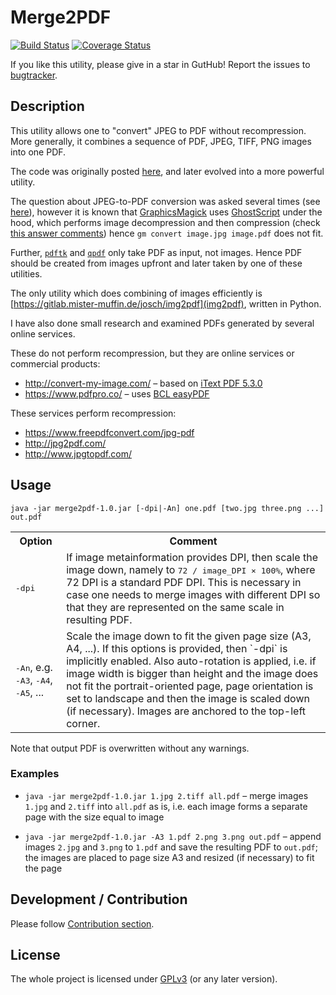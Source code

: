 # Merge2PDF

[![Build Status](https://travis-ci.org/dmak/merge2pdf.svg)](https://travis-ci.org/dmak/merge2pdf)
[![Coverage Status](https://coveralls.io/repos/github/dmak/merge2pdf/badge.svg?branch=master)](https://coveralls.io/github/dmak/merge2pdf?branch=master)

If you like this utility, please give in a star in GutHub! Report the issues to [bugtracker](https://github.com/dmak/merge2pdf/issues/).

## Description

This utility allows one to "convert" JPEG to PDF without recompression. More generally, it combines a sequence of PDF, JPEG, TIFF, PNG images into one PDF.  

The code was originally posted [here](https://stackoverflow.com/questions/46664134/merge-pdf-documents-and-images-into-one-pdf), and later evolved into a more powerful utility. 

The question about JPEG-to-PDF conversion was asked several times (see [here](https://askubuntu.com/questions/246647/jpeg-files-to-pdf)), however it is known that [GraphicsMagick](http://www.graphicsmagick.org/) uses [GhostScript](https://www.ghostscript.com/) under the hood, which performs image decompression and then compression (check [this answer comments](https://askubuntu.com/a/473674/164142)) hence `gm convert image.jpg image.pdf` does not fit.

Further, [`pdftk`](http://www.pdflabs.com/tools/pdftk-the-pdf-toolkit/ ) and [`qpdf`](http://qpdf.sourceforge.net/files/qpdf-manual.html) only take PDF as input, not images. Hence PDF should be created from images upfront and later taken by one of these utilities.

The only utility which does combining of images efficiently is [https://gitlab.mister-muffin.de/josch/img2pdf](img2pdf), written in Python.

I have also done small research and examined PDFs generated by several online services.

These do not perform recompression, but they are online services or commercial products:

*  http://convert-my-image.com/ – based on [iText PDF 5.3.0](https://itextpdf.com/)
*  https://www.pdfpro.co/ – uses [BCL easyPDF](http://www.pdfonline.com/easypdf/)

These services perform recompression:

* https://www.freepdfconvert.com/jpg-pdf
* http://jpg2pdf.com/
* http://www.jpgtopdf.com/

## Usage

`java -jar merge2pdf-1.0.jar [-dpi|-An] one.pdf [two.jpg three.png ...] out.pdf`

<table>
<tr>
	<th>Option</th>
	<th>Comment</th>
</tr>
<tr>
	<td><tt>-dpi</tt></td>
	<td>If image metainformation provides DPI, then scale the image down, namely to <tt>72 / image_DPI × 100%</tt>, where 72 DPI is a standard PDF DPI. This is necessary in case one needs to merge images with different DPI so that they are represented on the same scale in resulting PDF.</td>
</tr>
<tr>
	<td><tt>-An</tt>, e.g. <tt>-A3</tt>, <tt>-A4</tt>, <tt>-A5</tt>, ...</td>
	<td>Scale the image down to fit the given page size (A3, A4, ...). If this options is provided, then `-dpi` is implicitly enabled. Also auto-rotation is applied, i.e. if image width is bigger than height and the image does not fit the portrait-oriented page, page orientation is set to landscape and then the image is scaled down (if necessary). Images are anchored to the top-left corner.</td>
</tr>
</table>

Note that output PDF is overwritten without any warnings.

### Examples

* `java -jar merge2pdf-1.0.jar 1.jpg 2.tiff all.pdf` – merge images `1.jpg` and `2.tiff` into `all.pdf` as is, i.e. each image forms a separate page with the size equal to image

* `java -jar merge2pdf-1.0.jar -A3 1.pdf 2.png 3.png out.pdf` – append images `2.jpg` and `3.png` to `1.pdf` and save the resulting PDF to `out.pdf`; the images are placed to page size A3 and resized (if necessary) to fit the page


## Development / Contribution

Please follow [Contribution section](https://github.com/dmak/jaxb-xew-plugin#contribution). 

## License

The whole project is licensed under [GPLv3](https://gnu.org/licenses/gpl.html) (or any later version).

